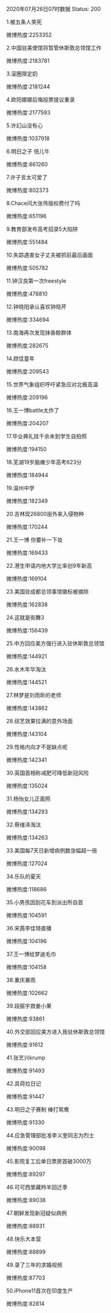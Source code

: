 2020年07月26日07时数据
Status: 200

1.被五条人笑死

微博热度:2253352

2.中国驻美使馆将暂管休斯敦总领馆工作

微博热度:2183781

3.滚圈限定奶

微博热度:2181244

4.欧阳娜娜后悔投票提议重录

微博热度:2177593

5.许幻山没有心

微博热度:1037918

6.明日之子 倍儿牛

微博热度:861260

7.许子言太可爱了

微博热度:802373

8.Chace问大张伟版权费付了吗

微博热度:651196

9.教育部发布高考招录5大陷阱

微博热度:551484

10.失踪遇害女子丈夫被抓前最后画面

微博热度:505782

11.钟汉良第一次freestyle

微博热度:478810

12.钟晓阳承认喜欢钟晓芹

微博热度:334694

13.南海再次发现抹香鲸群体

微博热度:282675

14.顾佳童年

微博热度:209543

15.世界气象组织呼吁紧急应对北极高温

微博热度:209196

16.王一博battle太炸了

微博热度:204207

17.毕业典礼挂千余未到学生自拍照

微博热度:194150

18.芜湖19岁脑瘫少年高考623分

微博热度:184944

19.温州中学

微博热度:182349

20.吉林现26800亩外来入侵物种

微博热度:170244

21.王一博 你要补一下妆

微博热度:169433

22.港生申请内地大学比率创9年新高

微博热度:169104

23.美国驻成都总领事馆徽标被摘除

微博热度:162838

24.这就是街舞3

微博热度:156439

25.中方回应美方强行进入驻休斯敦总领馆

微博热度:144921

26.水木年华淘汰

微博热度:144521

27.林梦是刘雨昕的老师

微博热度:143862

28.综艺效果拉满的意外场面

微博热度:143104

29.性格内向才不是缺点呢

微博热度:142341

30.英国首相称减肥可降低新冠风险

微博热度:135024

31.杨怡女儿正面照

微博热度:134293

32.蔡维泽淘汰

微博热度:134263

33.美国每7天日新增病例数涨幅超一倍

微博热度:127024

34.乐队的夏天

微博热度:118686

35.小男孩因刮花车到派出所自首

微博热度:104591

36.宋茜李佳琦直播

微博热度:104196

37.王一博给梦迪毛巾

微博热度:104158

38.重庆暴雨

微博热度:102662

39.段振宇救姜小果

微博热度:93861

40.外交部回应美方进入我驻休斯敦总领馆

微博热度:91612

41.张艺兴krump

微博热度:91493

42.具荷拉日记

微博热度:91447

43.明日之子赛制 棒打鸳鸯

微博热度:91330

44.应急管理部批准李义奎同志为烈士

微博热度:90098

45.影院复工后单日票房首破3000万

微博热度:89297

46.可可西里藏羚羊回迁季

微博热度:89038

47.朝鲜发现新冠疑似病例

微博热度:88931

48.快乐大本营

微博热度:88899

49.录了三年的求婚视频

微博热度:87703

50.iPhone11首次在印度生产

微博热度:82814

